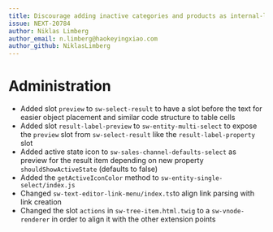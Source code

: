 ```yaml
---
title: Discourage adding inactive categories and products as internal-link  
issue: NEXT-20784
author: Niklas Limberg
author_email: n.limberg@haokeyingxiao.com
author_github: NiklasLimberg
---
```

# Administration
* Added slot `preview` to `sw-select-result` to have a slot before the text for easier object placement and similar code structure to table cells
* Added slot `result-label-preview` to `sw-entity-multi-select` to expose the `preview` slot from `sw-select-result` like the `result-label-property` slot
* Added active state icon to `sw-sales-channel-defaults-select` as preview for the result item depending on new property `shouldShowActiveState` (defaults to false)
* Added the `getActiveIconColor` method to `sw-entity-single-select/index.js`
* Changed `sw-text-editor-link-menu/index.ts`to align link parsing with link creation
* Changed the slot `actions` in `sw-tree-item.html.twig` to a `sw-vnode-renderer` in order to align it with the other extension points
